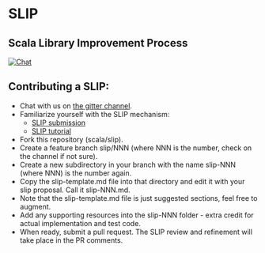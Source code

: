 # SLIP
## Scala Library Improvement Process

[![Chat](https://badges.gitter.im/Join%20Chat.svg)](https://gitter.im/scala/slip)

## Contributing a SLIP:

* Chat with us on [the gitter channel](https://gitter.im/scala/slip).
* Familiarize yourself with the SLIP mechanism:
  * [SLIP submission](http://docs.scala-lang.org/sips/slip-submission.html)
  * [SLIP tutorial](http://docs.scala-lang.org/sips/sip-tutorial.html)
* Fork this repository (scala/slip).
* Create a feature branch slip/NNN (where NNN is the number, check on the channel if not sure).
* Create a new subdirectory in your branch with the name slip-NNN (where NNN) is the number again.
* Copy the slip-template.md file into that directory and edit it with your slip proposal. Call it slip-NNN.md.
* Note that the slip-template.md file is just suggested sections, feel free to augment.
* Add any supporting resources into the slip-NNN folder - extra credit for actual implementation and test code.
* When ready, submit a pull request. The SLIP review and refinement will take place in the PR comments.